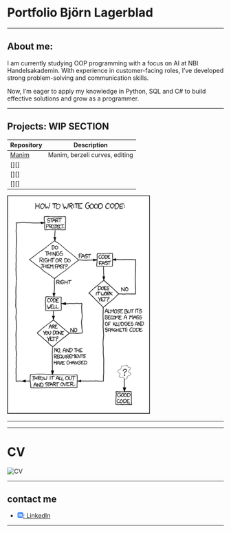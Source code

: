 # Portfolio Björn Lagerblad
---
## About me:

I am currently studying OOP programming with a focus on AI at NBI Handelsakademin. With experience in customer-facing roles, I’ve developed strong problem-solving and communication skills.

Now, I’m eager to apply my knowledge in Python, SQL and C# to build effective solutions and grow as a programmer.


---
## Projects: WIP SECTION

| Repository                     | Description                                                              |
| ------------------------------ | ------------------------------------------------------------------------ |
| [Manim][manim]                 | Manim, berzeli curves, editing                     |
| [][]                           |  |
| [][]                           |  |
| [][]                           |  |

[manim]: https://github.com/Markofbear/ManimTraining



![xkcd](assets/good_code_xkcd.png)

---


---

# CV
![CV](assets/BjörnLagerbladCV2024.png)

---

## contact me

- [![linkedIn icon](assets/linkedIn-icon.png): LinkedIn][linkedin]

[linkedin]: https://www.linkedin.com/in/bj%C3%B6rn-lagerblad-81890858/

---